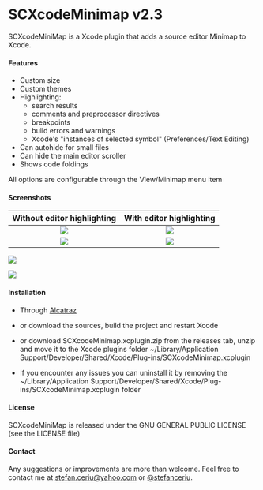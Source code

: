 # SCXcodeMinimap v2.3
SCXcodeMiniMap is a Xcode plugin that adds a source editor Minimap to Xcode.

#### Features

- Custom size
- Custom themes
- Highlighting:
    - search results 
    - comments and preprocessor directives
    - breakpoints
    - build errors and warnings
    - Xcode's "instances of selected symbol" (Preferences/Text Editing)
- Can autohide for small files
- Can hide the main editor scroller
- Shows code foldings

All options are configurable through the View/Minimap menu item

#### Screenshots
Without editor highlighting |  With editor highlighting
:--------------------------:|:--------------------------:
![](https://dl.dropboxusercontent.com/u/12748201/Recordings/SCXcodeMinimap/v2.2/SCXcodeMinimap%20v2.0-01.png)  | ![](https://dl.dropboxusercontent.com/u/12748201/Recordings/SCXcodeMinimap/v2.2/SCXcodeMinimap%20v2.0-03.png)  |
![](https://dl.dropboxusercontent.com/u/12748201/Recordings/SCXcodeMinimap/v2.2/SCXcodeMinimap%20v2.0-02.png)  | ![](https://dl.dropboxusercontent.com/u/12748201/Recordings/SCXcodeMinimap/v2.2/SCXcodeMinimap%20v2.0-04.png)  |

![](https://dl.dropboxusercontent.com/u/12748201/Recordings/SCXcodeMinimap/v2.2/searchResultsHighlighting.png)

![](https://dl.dropboxusercontent.com/u/12748201/Recordings/SCXcodeMinimap/v2.2/selectedSymbolInstancesHighlighting.gif)

#### Installation
- Through [Alcatraz](https://github.com/alcatraz/Alcatraz)

- or download the sources, build the project and restart Xcode

- or download SCXcodeMinimap.xcplugin.zip from the releases tab, unzip and move it to the  Xcode plugins folder ~/Library/Application Support/Developer/Shared/Xcode/Plug-ins/SCXcodeMinimap.xcplugin

- If you encounter any issues you can uninstall it by removing the ~/Library/Application Support/Developer/Shared/Xcode/Plug-ins/SCXcodeMinimap.xcplugin folder
 
#### License
SCXcodeMiniMap is released under the GNU GENERAL PUBLIC LICENSE (see the LICENSE file)

#### Contact
Any suggestions or improvements are more than welcome. Feel free to contact me at [stefan.ceriu@yahoo.com](mailto:stefan.ceriu@yahoo.com) or [@stefanceriu](https://twitter.com/stefanceriu).